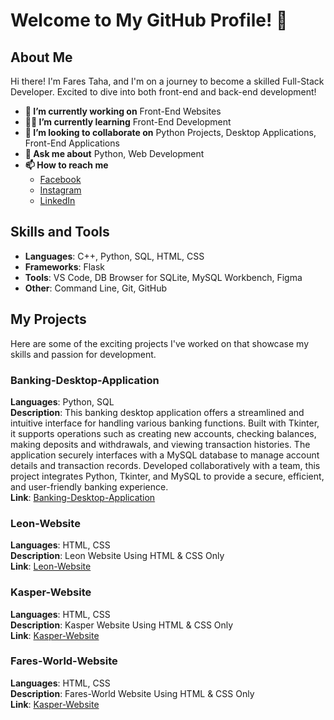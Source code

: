 # Welcome to My GitHub Profile! 👋

## About Me

Hi there! I'm Fares Taha, and I'm on a journey to become a skilled Full-Stack Developer. Excited to dive into both front-end and back-end development!

- **💼 I’m currently working on** Front-End Websites
- **🧑‍💻 I’m currently learning** Front-End Development
- **🤝 I’m looking to collaborate on** Python Projects, Desktop Applications, Front-End Applications
- **💬 Ask me about** Python, Web Development
- **📫 How to reach me**
  - [Facebook](https://www.facebook.com/profile.php?id=61552287861320&mibextid=zbwkwl/)
  - [Instagram](https://www.instagram.com/farestaha_)
  - [LinkedIn](https://www.linkedin.com/in/fares-taha)

## Skills and Tools

- **Languages**: C++, Python, SQL, HTML, CSS
- **Frameworks**: Flask
- **Tools**: VS Code, DB Browser for SQLite, MySQL Workbench, Figma
- **Other**: Command Line, Git, GitHub

## My Projects

Here are some of the exciting projects I've worked on that showcase my skills and passion for development.

### Banking-Desktop-Application

**Languages**: Python, SQL  
**Description**: This banking desktop application offers a streamlined and intuitive interface for handling various banking functions. Built with Tkinter, it supports operations such as creating new accounts, checking balances, making deposits and withdrawals, and viewing transaction histories. The application securely interfaces with a MySQL database to manage account details and transaction records. Developed collaboratively with a team, this project integrates Python, Tkinter, and MySQL to provide a secure, efficient, and user-friendly banking experience.  
**Link**: [Banking-Desktop-Application](<URL>)

### Leon-Website

**Languages**: HTML, CSS  
**Description**: Leon Website Using HTML & CSS Only  
**Link**: [Leon-Website](https://fares-taha.github.io/Leon/)

### Kasper-Website

**Languages**: HTML, CSS  
**Description**: Kasper Website Using HTML & CSS Only  
**Link**: [Kasper-Website](https://fares-taha.github.io/Kasper/)

### Fares-World-Website

**Languages**: HTML, CSS  
**Description**: Fares-World Website Using HTML & CSS Only  
**Link**: [Kasper-Website](https://fares-taha.github.io/Fares-World/)
